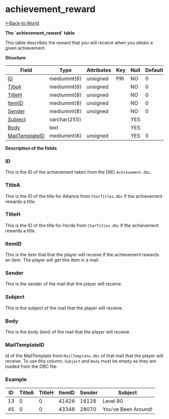 # achievement\_reward

[<-Back-to:World](database-world.md)

**The \`achievement\_reward\` table**

This table describes the reward that you will receive when you obtain a given achievement.

**Structure**

| Field               | Type         | Attributes | Key | Null | Default | Extra | Comment |
|---------------------|--------------|------------|-----|------|---------|-------|---------|
| [ID][1]             | mediumint(8) | unsigned   | PRI | NO   | 0       |       |         |
| [TitleA][2]         | mediumint(8) | unsigned   |     | NO   | 0       |       |         |
| [TitleH][3]         | mediumint(8) | unsigned   |     | NO   | 0       |       |         |
| [ItemID][4]         | mediumint(8) | unsigned   |     | NO   | 0       |       |         |
| [Sender][5]         | mediumint(8) | unsigned   |     | NO   | 0       |       |         |
| [Subject][6]        | varchar(255) |            |     | YES  |         |       |         |
| [Body][7]           | text         |            |     | YES  |         |       |         |
| [MailTemplateID][8] | mediumint(8) | unsigned   |     | YES  | 0       |       |         |

[1]: #id
[2]: #titlea
[3]: #titleh
[4]: #itemid
[5]: #sender
[6]: #subject
[7]: #body
[8]: #mailtemplateid

**Description of the fields**

### ID

This is the ID of the achievement taken from the DBC `Achievement.dbc`.

### TitleA

This is the ID of the title for Alliance from `CharTitles.dbc` if the achievement rewards a title.

### TitleH

This is the ID of the title for Horde from `CharTitles.dbc` if the achievement rewards a title.

### ItemID

This is the item that that the player will receive if the achievement rewards an item. The player will get this item in a mail.

### Sender

This is the sender of the mail that the player will receive.

### Subject

This is the subject of the mail that the player will receive.

### Body

This is the body (text) of the mail that the player will receive.

### MailTemplateID

Id of the MailTemplate from `MailTemplate.dbc` of that mail that the player will receive. To use this column, `Subject` and `Body` must be empty as they are loaded from the DBC file.

### Example

| ID | TitleA | TitleH | ItemID | Sender | Subject             |
|----|--------|--------|--------|--------|---------------------|
| 13 | 0      | 0      | 41426  | 16128  | Level 80            |
| 45 | 0      | 0      | 43348  | 28070  | You've Been Around! |
